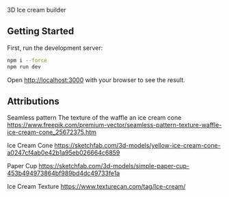 3D Ice cream builder

## Getting Started

First, run the development server:

```bash
npm i --force
npm run dev
```

Open [http://localhost:3000](http://localhost:3000) with your browser to see the result.

## Attributions

Seamless pattern The texture of the waffle an ice cream cone
https://www.freepik.com/premium-vector/seamless-pattern-texture-waffle-ice-cream-cone_25672375.htm

Ice Cream Cone
https://sketchfab.com/3d-models/yellow-ice-cream-cone-a0247cf4ab0e42b1a95eb026664c6859

Paper Cup
https://sketchfab.com/3d-models/simple-paper-cup-453b494973864bf989bd4dc49733fe1a

Ice Cream Texture
https://www.texturecan.com/tag/Ice-cream/